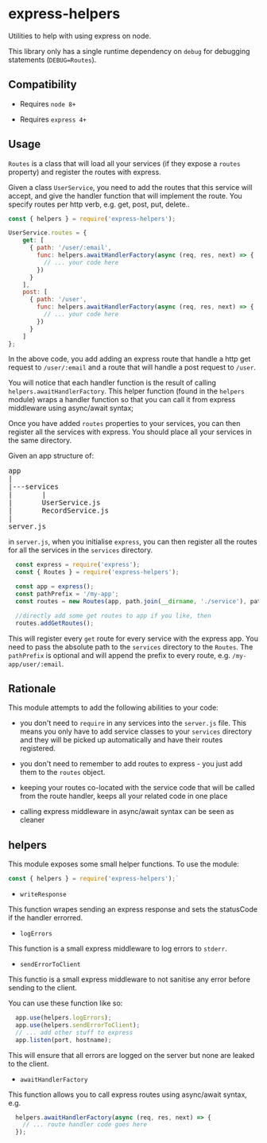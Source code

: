 # express-helpers

Utilities to help with using express on node.

This library only has a single runtime dependency on `debug` for debugging statements (`DEBUG=Routes`).

## Compatibility

- Requires `node 8+`

- Requires `express 4+`

## Usage

`Routes` is a class that will load all your services (if they expose a `routes` property) and register the routes with
express.

Given a class `UserService`, you need to add the routes that this service will accept, and give the handler function
that will implement the route.
You specify routes per http verb, e.g. get, post, put, delete..

```javascript
const { helpers } = require('express-helpers');

UserService.routes = {
    get: [
      { path: '/user/:email',
        func: helpers.awaitHandlerFactory(async (req, res, next) => {
          // ... your code here
        })
      }
    ],
    post: [
      { path: '/user',
        func: helpers.awaitHandlerFactory(async (req, res, next) => {
          // ... your code here
        })
      }
    ]
};
```

In the above code, you add adding an express route that handle a http get request to `/user/:email` and a route that
will handle a post request to `/user`.

You will notice that each handler function is the result of calling `helpers.awaitHandlerFactory`. This helper
function (found in the `helpers` module) wraps a handler function so that you can call it from express middleware
using async/await syntax;

Once you have added `routes` properties to your services, you can then register all the services with express. You
should place all your services in the same directory.

Given an app structure of:

<pre>
app
|
|---services
|       |
|       UserService.js
|       RecordService.js
|
server.js
</pre>

in `server.js`, when you initialise `express`, you can then register all the routes for all the services in the 
`services` directory.

```javascript
  const express = require('express');
  const { Routes } = require('express-helpers');

  const app = express();
  const pathPrefix = '/my-app';
  const routes = new Routes(app, path.join(__dirname, './service'), pathPrefix);

  //directly add some get routes to app if you like, then
  routes.addGetRoutes();
```

This will register every `get` route for every service with the express app.
You need to pass the absolute path to the `services` directory to the `Routes`.
The `pathPrefix` is optional and will append the prefix to every route, e.g. `/my-app/user/:email`.

## Rationale

This module attempts to add the following abilities to your code:

- you don't need to `require` in any services into the `server.js` file. This means you only have to add service classes to your `services` directory and they will be picked up automatically and have their routes registered.

- you don't need to remember to add routes to express - you just add them to the `routes` object.

- keeping your routes co-located with the service code that will be called from the route handler, keeps all your related code in one place

- calling express middleware in async/await syntax can be seen as cleaner

## helpers

This module exposes some small helper functions.
To use the module:

```javascript
const { helpers } = require('express-helpers');`
```

- `writeResponse`

This function wrapes sending an express response and sets the statusCode if the handler errorred.

- `logErrors`

This function is a small express middleware to log errors to `stderr`.

- `sendErrorToClient`

This functio is a small express middleware to not sanitise any error before sending to the client.

You can use these function like so:

```javascript
  app.use(helpers.logErrors);
  app.use(helpers.sendErrorToClient);
  // ... add other stuff to express
  app.listen(port, hostname);
```

This will ensure that all errors are logged on the server but none are leaked to the client.

- `awaitHandlerFactory`

This function allows you to call express routes using async/await syntax, e.g.

```javascript
  helpers.awaitHandlerFactory(async (req, res, next) => {
    // ... route handler code goes here
  });
```
